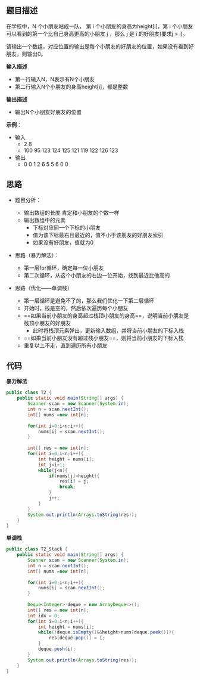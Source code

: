 ## 题目描述


在学校中，N 个小朋友站成一队， 第 i 个小朋友的身高为height[i]，第 i 个小朋友可以看到的第一个比自己身高更高的小朋友 j ，那么 j 是 i 的好朋友(要求j > i)。

请输出一个数组，对应位置的输出是每个小朋友的好朋友的位置，如果没有看到好朋友，则输出0。

**输入描述**
- 第一行输入N，N表示有N个小朋友
- 第二行输入N个小朋友的身高height[i]，都是整数

**输出描述**
- 输出N个小朋友好朋友的位置

**示例**：
- 输入
	- 2                                   8
	- 100 95                          123 124 125 121 119 122 126 123
- 输出
	- 0 0                               1 2 6 5 5 6 0 0

## 思路

- 题目分析：
	- 输出数组的长度 肯定和小朋友的个数一样
	- 输出数组中的元素
		- 下标对应同一个下标的小朋友
		- 值为该下标最右且最近的，值不小于该朋友的好朋友索引
		- 如果没有好朋友，值就为0

- 思路（暴力解法）：
	- 第一层for循环，确定每一位小朋友
	- 第二次循环，从这个小朋友的右边一位开始，找到最近比他高的

- 思路（优化——单调栈）
	- 第一层循环是避免不了的，那么我们优化一下第二层循环
	- 开始时，栈是空的，然后依次遍历每个小朋友
	- ==如果当前小朋友的身高超过栈顶小朋友的身高==，说明当前小朋友是栈顶小朋友的好朋友
		- 此时将栈顶元素弹出，更新输入数组，并将当前小朋友的下标入栈
	- ==如果当前小朋友没有超过栈小朋友==，则将当前小朋友的下标入栈
	- 重复以上不走，直到遍历所有小朋友


## 代码

**暴力解法**
```java
public class T2 {  
    public static void main(String[] args) {  
        Scanner scan = new Scanner(System.in);  
        int n = scan.nextInt();  
        int[] nums =new int[n];  
  
        for(int i=0;i<n;i++){  
            nums[i] = scan.nextInt();  
        }  
  
        int[] res = new int[n];  
        for(int i=0;i<n;i++){  
            int height = nums[i];  
            int j=i+1;  
            while(j<n){  
                if(nums[j]>height){  
                    res[i] = j;  
                    break;  
                }  
                j++;  
            }  
        }  
        System.out.println(Arrays.toString(res));  
    }  
}
```


**单调栈**
```java
public class T2_Stack {  
    public static void main(String[] args) {  
        Scanner scan = new Scanner(System.in);  
        int n = scan.nextInt();  
        int[] nums =new int[n];  
  
        for(int i=0;i<n;i++){  
            nums[i] = scan.nextInt();  
        }  
  
        Deque<Integer> deque = new ArrayDeque<>();  
        int[] res = new int[n];  
        int idx = 0;  
        for(int i=0;i<n;i++){  
            int height = nums[i];  
            while(!deque.isEmpty()&&height>nums[deque.peek()]){  
                res[deque.pop()] = i;  
            }  
            deque.push(i);  
        }  
        System.out.println(Arrays.toString(res));  
    }  
}
```